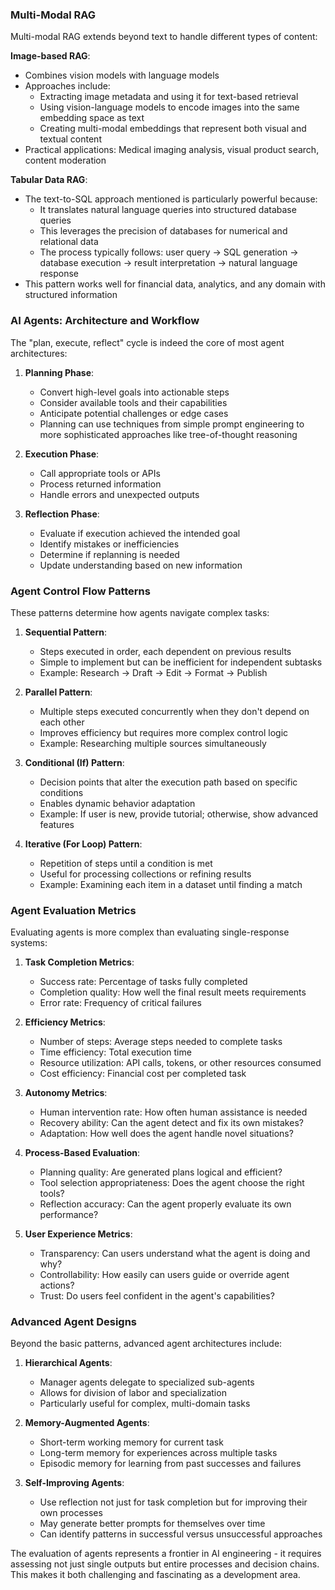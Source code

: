 ### Multi-Modal RAG

Multi-modal RAG extends beyond text to handle different types of content:

**Image-based RAG**:

- Combines vision models with language models
- Approaches include:
  - Extracting image metadata and using it for text-based retrieval
  - Using vision-language models to encode images into the same embedding space as text
  - Creating multi-modal embeddings that represent both visual and textual content
- Practical applications: Medical imaging analysis, visual product search, content moderation

**Tabular Data RAG**:

- The text-to-SQL approach mentioned is particularly powerful because:
  - It translates natural language queries into structured database queries
  - This leverages the precision of databases for numerical and relational data
  - The process typically follows: user query → SQL generation → database execution → result interpretation → natural language response
- This pattern works well for financial data, analytics, and any domain with structured information

### AI Agents: Architecture and Workflow

The "plan, execute, reflect" cycle is indeed the core of most agent architectures:

1. **Planning Phase**:

   - Convert high-level goals into actionable steps
   - Consider available tools and their capabilities
   - Anticipate potential challenges or edge cases
   - Planning can use techniques from simple prompt engineering to more sophisticated approaches like tree-of-thought reasoning

2. **Execution Phase**:

   - Call appropriate tools or APIs
   - Process returned information
   - Handle errors and unexpected outputs

3. **Reflection Phase**:
   - Evaluate if execution achieved the intended goal
   - Identify mistakes or inefficiencies
   - Determine if replanning is needed
   - Update understanding based on new information

### Agent Control Flow Patterns

These patterns determine how agents navigate complex tasks:

1. **Sequential Pattern**:

   - Steps executed in order, each dependent on previous results
   - Simple to implement but can be inefficient for independent subtasks
   - Example: Research → Draft → Edit → Format → Publish

2. **Parallel Pattern**:

   - Multiple steps executed concurrently when they don't depend on each other
   - Improves efficiency but requires more complex control logic
   - Example: Researching multiple sources simultaneously

3. **Conditional (If) Pattern**:

   - Decision points that alter the execution path based on specific conditions
   - Enables dynamic behavior adaptation
   - Example: If user is new, provide tutorial; otherwise, show advanced features

4. **Iterative (For Loop) Pattern**:
   - Repetition of steps until a condition is met
   - Useful for processing collections or refining results
   - Example: Examining each item in a dataset until finding a match

### Agent Evaluation Metrics

Evaluating agents is more complex than evaluating single-response systems:

1. **Task Completion Metrics**:

   - Success rate: Percentage of tasks fully completed
   - Completion quality: How well the final result meets requirements
   - Error rate: Frequency of critical failures

2. **Efficiency Metrics**:

   - Number of steps: Average steps needed to complete tasks
   - Time efficiency: Total execution time
   - Resource utilization: API calls, tokens, or other resources consumed
   - Cost efficiency: Financial cost per completed task

3. **Autonomy Metrics**:

   - Human intervention rate: How often human assistance is needed
   - Recovery ability: Can the agent detect and fix its own mistakes?
   - Adaptation: How well does the agent handle novel situations?

4. **Process-Based Evaluation**:

   - Planning quality: Are generated plans logical and efficient?
   - Tool selection appropriateness: Does the agent choose the right tools?
   - Reflection accuracy: Can the agent properly evaluate its own performance?

5. **User Experience Metrics**:
   - Transparency: Can users understand what the agent is doing and why?
   - Controllability: How easily can users guide or override agent actions?
   - Trust: Do users feel confident in the agent's capabilities?

### Advanced Agent Designs

Beyond the basic patterns, advanced agent architectures include:

1. **Hierarchical Agents**:

   - Manager agents delegate to specialized sub-agents
   - Allows for division of labor and specialization
   - Particularly useful for complex, multi-domain tasks

2. **Memory-Augmented Agents**:

   - Short-term working memory for current task
   - Long-term memory for experiences across multiple tasks
   - Episodic memory for learning from past successes and failures

3. **Self-Improving Agents**:
   - Use reflection not just for task completion but for improving their own processes
   - May generate better prompts for themselves over time
   - Can identify patterns in successful versus unsuccessful approaches

The evaluation of agents represents a frontier in AI engineering - it requires assessing not just single outputs but entire processes and decision chains. This makes it both challenging and fascinating as a development area.
